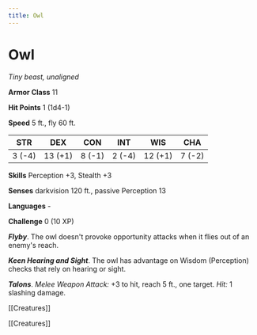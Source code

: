 ---title: Owl---
# Owl

*Tiny beast, unaligned*

**Armor Class** 11

**Hit Points** 1 (1d4-1)

**Speed** 5 ft., fly 60 ft.

| STR    | DEX     | CON    | INT    | WIS     | CHA    |
|--------|---------|--------|--------|---------|--------|
| 3 (-4) | 13 (+1) | 8 (-1) | 2 (-4) | 12 (+1) | 7 (-2) |

**Skills** Perception +3, Stealth +3

**Senses** darkvision 120 ft., passive Perception 13

**Languages** -

**Challenge** 0 (10 XP)

***Flyby***. The owl doesn't provoke opportunity attacks when it flies out of an enemy's reach.

***Keen Hearing and Sight***. The owl has advantage on Wisdom (Perception) checks that rely on hearing or sight.


***Talons***. *Melee Weapon Attack:* +3 to hit, reach 5 ft., one target. *Hit:* 1 slashing damage.



[[Creatures]]

[[Creatures]]
